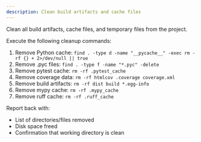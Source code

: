 ```yaml
---
description: Clean build artifacts and cache files
---
```


Clean all build artifacts, cache files, and temporary files from the project.

Execute the following cleanup commands:

1. Remove Python cache: `find . -type d -name "__pycache__" -exec rm -rf {} + 2>/dev/null || true`
2. Remove .pyc files: `find . -type f -name "*.pyc" -delete`
3. Remove pytest cache: `rm -rf .pytest_cache`
4. Remove coverage data: `rm -rf htmlcov .coverage coverage.xml`
5. Remove build artifacts: `rm -rf dist build *.egg-info`
6. Remove mypy cache: `rm -rf .mypy_cache`
7. Remove ruff cache: `rm -rf .ruff_cache`

Report back with:
- List of directories/files removed
- Disk space freed
- Confirmation that working directory is clean
